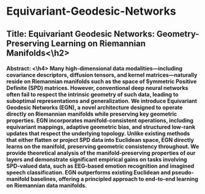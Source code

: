 # Equivariant-Geodesic-Networks
<h2> Title: Equivariant Geodesic Networks: Geometry-Preserving  Learning on Riemannian Manifolds<\h2>
<h4>Abstract: <\h4> Many high-dimensional data modalities—including covariance descriptors, diffusion tensors, and kernel matrices—naturally reside on Riemannian manifolds such as the space of Symmetric Positive Definite (SPD) matrices. However, conventional deep neural networks often fail to respect the intrinsic geometry of such data, leading to suboptimal representations and generalization. We introduce Equivariant Geodesic Networks (EGN), a novel architecture designed to operate directly on Riemannian manifolds while preserving key geometric properties. EGN incorporates manifold-consistent operations, including equivariant mappings, adaptive geometric bias, and structured low-rank updates that respect the underlying topology. Unlike existing methods that either flatten or project SPD data into Euclidean
 space, EGN directly learns on the manifold, preserving geometric consistency throughout. We provide theoretical analysis of the manifold-preserving properties of our layers and demonstrate significant empirical gains on tasks involving SPD-valued data, such as EEG-based emotion recognition and imagined speech classification. EGN outperforms existing Euclidean and pseudo-manifold baselines, offering a principled approach to end-to-end learning on Riemannian data manifolds.
